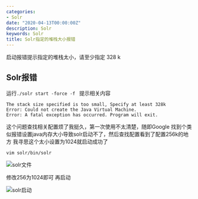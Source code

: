 ```yaml
---
categories:
- Solr
date: "2020-04-13T00:00:00Z"
description: Solr
keywords: Solr
title: Solr指定的堆栈大小报错
---
```


启动报错提示指定的堆栈太小，请至少指定 328 k

<!--more-->

## Solr报错

运行`./solr start -force -f `  提示相关内容

```
The stack size specified is too small, Specify at least 328k
Error: Could not create the Java Virtual Machine.
Error: A fatal exception has occurred. Program will exit.
```

这个问题查找相关配置烦了我挺久，第一次使用不太清楚，随即Google 找到个类似报错设置java内存大小导致solr启动不了，然后查找配置看到了配置256k的地方 我寻思这个太小设置为1024就启动成功了

```
vim solr/bin/solr
```

![solr文件](https://i.inderiva.eu.org/img/20200414101330.png)

修改256为1024即可 再启动

![solr启动](https://i.inderiva.eu.org/img/solr-stack-start.png)